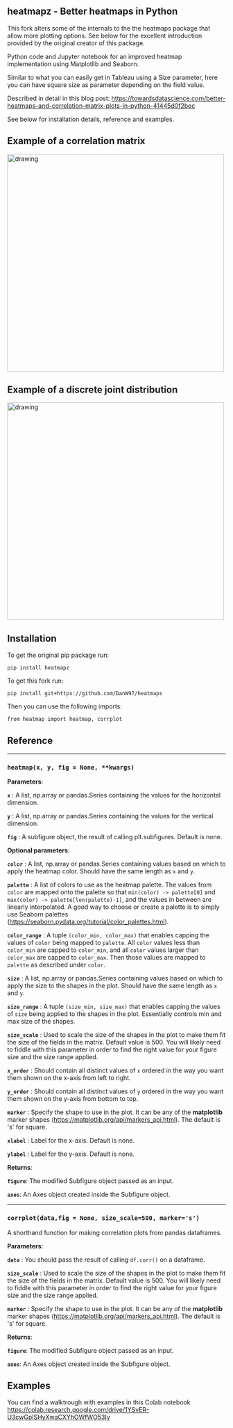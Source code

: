 ## heatmapz - Better heatmaps in Python

This fork alters some of the internals to the the heatmaps package that allow more plotting options. See below for the excellent introduction provided by the original creator of this package.

Python code and Jupyter notebook for an improved heatmap implementation using Matplotlib and Seaborn.

Similar to what you can easily get in Tableau using a Size parameter, here you can have square size as parameter depending on the field value.

Described in detail in this blog post: https://towardsdatascience.com/better-heatmaps-and-correlation-matrix-plots-in-python-41445d0f2bec

See below for installation details, reference and examples.

## Example of a correlation matrix

<img src="https://cdn-images-1.medium.com/max/800/1*TlESRbDQshEcLyX1axiUoA.png" alt="drawing" width="500"/>


## Example of a discrete joint distribution

<img src="https://miro.medium.com/max/1400/1*D2K6pLDIE7i2a6HP0UAJhA.png" alt="drawing" width="500"/>


## Installation

To get the original pip package run:

`pip install heatmapz`

To get this fork run:

`pip install git+https://github.com/DanW97/heatmaps`

Then you can use the following imports:

`from heatmap import heatmap, corrplot`



## Reference

---
### **`heatmap(x, y, fig = None, **kwargs)`**

**Parameters**:

**`x`** : A list, np.array or pandas.Series containing the values for the horizontal dimension.

**`y`** : A list, np.array or pandas.Series containing the values for the vertical dimension.

**`fig`** : A subfigure object, the result of calling plt.subfigures. Default is none.


**Optional parameters**:

**`color`** : A list, np.array or pandas.Series containing values based on which to apply the heatmap color. Should have the same length as `x` and `y`.

**`palette`** : A list of colors to use as the heatmap palette. The values from `color` are mapped onto the palette so that `min(color) -> palette[0]` and `max(color) -> palette[len(palette)-1]`, and the values in between are linearly interpolated. A good way to choose or create a palette is to simply use Seaborn palettes (https://seaborn.pydata.org/tutorial/color_palettes.html).

**`color_range`** : A tuple `(color_min, color_max)` that enables capping the values of `color` being mapped to `palette`. All `color` values less than `color_min` are capped to `color_min`, and all `color` values larger than `color_max` are capped to `color_max`. Then those values are mapped to `palette` as described under `color`.

**`size`** : A list, np.array or pandas.Series containing values based on which to apply the size to the shapes in the plot. Should have the same length as `x` and `y`.

**`size_range`** : A tuple `(size_min, size_max)` that enables capping the values of `size` being applied to the shapes in the plot. Essentially controls min and max size of the shapes. 

**`size_scale`** : Used to scale the size of the shapes in the plot to make them fit the size of the fields in the matrix. Default value is 500. You will likely need to fiddle with this parameter in order to find the right value for your figure size and the size range applied.

**`x_order`** : Should contain all distinct values of `x` ordered in the way you want them shown on the x-axis from left to right.

**`y_order`** : Should contain all distinct values of `y` ordered in the way you want them shown on the y-axis from bottom to top.

**`marker`** : Specify the shape to use in the plot. It can be any of the **matplotlib** marker shapes (https://matplotlib.org/api/markers_api.html). The default is 's' for square.

**`xlabel`** : Label for the x-axis. Default is none.

**`ylabel`** : Label for the y-axis. Default is none.

**Returns**:

**`figure`**: The modified Subfigure object passed as an input.

**`axes`**: An Axes object created inside the Subfigure object.

---

### **`corrplot(data,fig = None, size_scale=500, marker='s')`**

A shorthand function for making correlation plots from pandas dataframes.

**Parameters**:

**`data`** : You should pass the result of calling `df.corr()` on a dataframe.

**`size_scale`** : Used to scale the size of the shapes in the plot to make them fit the size of the fields in the matrix. Default value is 500. You will likely need to fiddle with this parameter in order to find the right value for your figure size and the size range applied.

**`marker`** : Specify the shape to use in the plot. It can be any of the **matplotlib** marker shapes (https://matplotlib.org/api/markers_api.html). The default is 's' for square.

**Returns**:

**`figure`**: The modified Subfigure object passed as an input.

**`axes`**: An Axes object created inside the Subfigure object.

## Examples

You can find a walktrough with examples in this Colab notebook https://colab.research.google.com/drive/1YSvER-U3cwGplSHyXwaCXYhOWfWO53Iy


